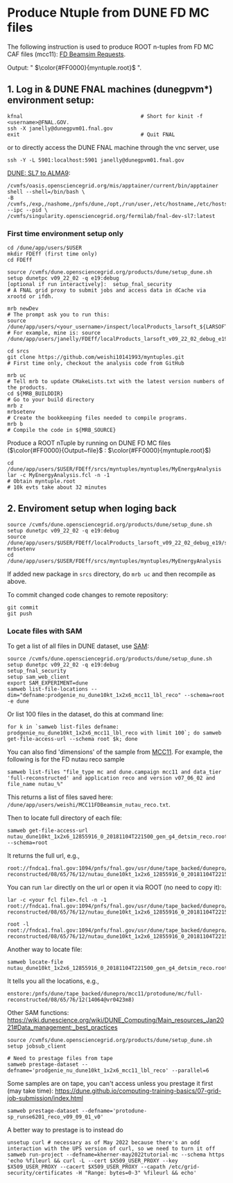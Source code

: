 # Produce Ntuple from DUNE FD MC files 

The following instruction is used to produce ROOT n-tuples from FD MC CAF files (mcc11): [FD Beamsim Requests](https://dune-data.fnal.gov/mc/mcc11/index.html). 

Output: " $\color{#FF0000}{myntuple.root}$ ". 

## 1. Log in & DUNE FNAL machines (dunegpvm*) environment setup:
```
kfnal                                      # Short for kinit -f <username>@FNAL.GOV. 
ssh -X janelly@dunegpvm01.fnal.gov      
exit                                       # Quit FNAL
```
or to directly access the DUNE FNAL machine through the vnc server, use
```
ssh -Y -L 5901:localhost:5901 janelly@dunegpvm01.fnal.gov
```
 [DUNE: SL7 to ALMA9](https://wiki.dunescience.org/wiki/SL7_to_Alma9_conversion):
```
/cvmfs/oasis.opensciencegrid.org/mis/apptainer/current/bin/apptainer shell --shell=/bin/bash \
-B /cvmfs,/exp,/nashome,/pnfs/dune,/opt,/run/user,/etc/hostname,/etc/hosts,/etc/krb5.conf --ipc --pid \
/cvmfs/singularity.opensciencegrid.org/fermilab/fnal-dev-sl7:latest
```

### First time environment setup only



```
cd /dune/app/users/$USER                                               
mkdir FDEff (first time only)
cd FDEff

source /cvmfs/dune.opensciencegrid.org/products/dune/setup_dune.sh
setup dunetpc v09_22_02 -q e19:debug
[optional if run interactively]:  setup_fnal_security                     # A FNAL grid proxy to submit jobs and access data in dCache via xrootd or ifdh.

mrb newDev
# The prompt ask you to run this:
source /dune/app/users/<your_username>/inspect/localProducts_larsoft_${LARSOFT_VERSION}_debug_${COMPILER}/setup
# For example, mine is: source /dune/app/users/janelly/FDEff/localProducts_larsoft_v09_22_02_debug_e19/setup

cd srcs
git clone https://github.com/weishi10141993/myntuples.git               # First time only, checkout the analysis code from GitHub

mrb uc                                                                  # Tell mrb to update CMakeLists.txt with the latest version numbers of the products.
cd ${MRB_BUILDDIR}                                                      # Go to your build directory
mrb z
mrbsetenv                                                               # Create the bookkeeping files needed to compile programs.
mrb b                                                                   # Compile the code in ${MRB_SOURCE}
```

Produce a ROOT nTuple by running on DUNE FD MC files ($\color{#FF0000}{Output~file}$ : $\color{#FF0000}{myntuple.root}$) 
```
cd /dune/app/users/$USER/FDEff/srcs/myntuples/myntuples/MyEnergyAnalysis
lar -c MyEnergyAnalysis.fcl -n -1                                       # Obtain myntuple.root
# 10k evts take about 32 minutes
```

## 2. Enviroment setup when loging back

```
source /cvmfs/dune.opensciencegrid.org/products/dune/setup_dune.sh
setup dunetpc v09_22_02 -q e19:debug
source /dune/app/users/$USER/FDEff/localProducts_larsoft_v09_22_02_debug_e19/setup
mrbsetenv
cd /dune/app/users/$USER/FDEff/srcs/myntuples/myntuples/MyEnergyAnalysis
```

If added new package in ```srcs``` directory, do ```mrb uc``` and then recompile as above.

To commit changed code changes to remote repository:

```
git commit
git push
```
### Locate files with SAM 

To get a list of all files in DUNE dataset, use [SAM](https://dune.github.io/computing-training-basics/03-data-management/index.html):

```
source /cvmfs/dune.opensciencegrid.org/products/dune/setup_dune.sh
setup dunetpc v09_22_02 -q e19:debug
setup_fnal_security
setup sam_web_client
export SAM_EXPERIMENT=dune
samweb list-file-locations --dim="defname:prodgenie_nu_dune10kt_1x2x6_mcc11_lbl_reco" --schema=root -e dune
```

Or list 100 files in the dataset, do this at command line:

```
for k in `samweb list-files defname: prodgenie_nu_dune10kt_1x2x6_mcc11_lbl_reco with limit 100`; do samweb get-file-access-url --schema root $k; done
```

You can also find 'dimensions' of the sample from [MCC11](https://dune-data.fnal.gov/mc/mcc11/index.html). For example, the following is for the FD nutau reco sample

```
samweb list-files "file_type mc and dune.campaign mcc11 and data_tier 'full-reconstructed' and application reco and version v07_06_02 and file_name nutau_%"
```

This returns a list of files saved here: ```/dune/app/users/weishi/MCC11FDBeamsim_nutau_reco.txt```.

Then to locate full directory of each file:
```
samweb get-file-access-url nutau_dune10kt_1x2x6_12855916_0_20181104T221500_gen_g4_detsim_reco.root --schema=root
```
It returns the full url, e.g.,
```
root://fndca1.fnal.gov:1094/pnfs/fnal.gov/usr/dune/tape_backed/dunepro/mcc11/protodune/mc/full-reconstructed/08/65/76/12/nutau_dune10kt_1x2x6_12855916_0_20181104T221500_gen_g4_detsim_reco.root
```

You can run ```lar``` directly on the url or open it via ROOT (no need to copy it):
```
lar -c <your fcl file>.fcl -n -1 root://fndca1.fnal.gov:1094/pnfs/fnal.gov/usr/dune/tape_backed/dunepro/mcc11/protodune/mc/full-reconstructed/08/65/76/12/nutau_dune10kt_1x2x6_12855916_0_20181104T221500_gen_g4_detsim_reco.root

root -l root://fndca1.fnal.gov:1094/pnfs/fnal.gov/usr/dune/tape_backed/dunepro/mcc11/protodune/mc/full-reconstructed/08/65/76/12/nutau_dune10kt_1x2x6_12855916_0_20181104T221500_gen_g4_detsim_reco.root
```

Another way to locate file:
```
samweb locate-file nutau_dune10kt_1x2x6_12855916_0_20181104T221500_gen_g4_detsim_reco.root
```
It tells you all the locations, e.g.,
```
enstore:/pnfs/dune/tape_backed/dunepro/mcc11/protodune/mc/full-reconstructed/08/65/76/12(14064@vr0423m8)
```

Other SAM functions: https://wiki.dunescience.org/wiki/DUNE_Computing/Main_resources_Jan2021#Data_management:_best_practices

```
source /cvmfs/dune.opensciencegrid.org/products/dune/setup_dune.sh
setup jobsub_client

# Need to prestage files from tape
samweb prestage-dataset --defname='prodgenie_nu_dune10kt_1x2x6_mcc11_lbl_reco' --parallel=6
```

Some samples are on tape, you can't access unless you prestage it first (may take time): https://dune.github.io/computing-training-basics/07-grid-job-submission/index.html

```
samweb prestage-dataset --defname='protodune-sp_runse6201_reco_v09_09_01_v0'
```

A better way to prestage is to instead do
```
unsetup curl # necessary as of May 2022 because there's an odd interaction with the UPS version of curl, so we need to turn it off
samweb run-project --defname=kherner-may2022tutorial-mc --schema https 'echo %fileurl && curl -L --cert $X509_USER_PROXY --key $X509_USER_PROXY --cacert $X509_USER_PROXY --capath /etc/grid-security/certificates -H "Range: bytes=0-3" %fileurl && echo'
```
